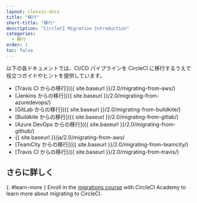 ```yaml
---
layout: classic-docs
title: "移行"
short-title: "移行"
description: "CircleCI Migration Introduction"
categories:
  - 移行
order: 1
toc: false
---
```


以下の各ドキュメントでは、CI/CD パイプラインを CircleCI に移行するうえで役立つガイドやヒントを提供しています。

* [Travis CI からの移行]({{ site.baseurl }}/2.0/migrating-from-aws/)
* [Jenkins からの移行]({{ site.baseurl }}/2.0/migrating-from-azuredevops/)
* [GitLab からの移行]({{ site.baseurl }}/2.0/migrating-from-buildkite/)
* [Buildkite からの移行]({{ site.baseurl }}/2.0/migrating-from-gitlab/)
* [Azure DevOps からの移行]({{ site.baseurl }}/2.0/migrating-from-github/)
* {{ site.baseurl }}/ja/2.0/migrating-from-aws/
* [TeamCity からの移行]({{ site.baseurl }}/2.0/migrating-from-teamcity/)
* [Travis CI からの移行]({{ site.baseurl }}/2.0/migrating-from-travis/)

## さらに詳しく
{: #learn-more }
Enroll in the [migrations course](https://academy.circleci.com/arm-course?access_code=public-2021) with CircleCI Academy to learn more about migrating to CircleCI.

